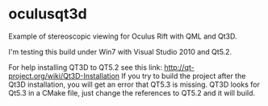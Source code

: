 oculusqt3d
==========

Example of stereoscopic viewing for Oculus Rift with QML and Qt3D.

I'm testing this build under Win7 with Visual Studio 2010 and Qt5.2.

For help installing QT3D to QT5.2 see this link: http://qt-project.org/wiki/Qt3D-Installation
If you try to build the project after the Qt3D installation, you will get an error that QT5.3 is missing.
QT3D looks for Qt5.3 in a CMake file, just change the references to QT5.2 and it will build.